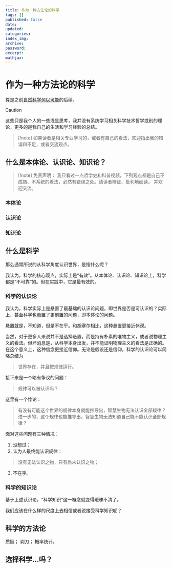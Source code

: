 ```yaml
---
title: 作为一种方法论的科学
tags: []
published: false
date:
updated:
categories:
index_img:
archive:
password:
excerpt:
mathjax:
---
```

# 作为一种方法论的科学
算是之前[自然科学何以可能](/hexo/essays/science)的后续。

> [!caution]
> 这些只是我个人的一些浅显思考，我并没有系统学习相关科学技术哲学或别的理论，更多的是我自己的生活和学习经验的总结。

> [!note] 如果读者是相关专业学习的，或者有自己的看法，欢迎指出我的错误和不足，或者交流观点。

## 什么是本体论、认识论、知识论？
> [!note] 免责声明：
> 我只看过一点哲学史和科普视频，下列观点都是自己不成熟、不系统的看法，必然有错误之处。请读者辨证、批判地阅读。
> 并欢迎交流。
### 本体论
### 认识论
### 知识论
## 什么是科学
那么通常所说的从科学角度认识世界，是指什么呢？

我认为，科学的核心观点，实际上是“有效”。从本体论、认识论、知识论上，科学都是“不可靠”的。但在实践中，它是最有效的。
### 科学的认识论
我认为，科学实际上是悬置了最基础的认识论问题，即世界是否是可认识的？实际上，甚至科学也悬置了更前置的问题，即本体论的问题。

悬置就是，不知道，但是不在乎。和胡塞尔相比，这种悬置更接近休谟。

当然，对于更多人来说并不是选择悬置，而是持有朴素的唯物主义，或者说物理主义的看法。但坏消息是，从科学本身出发，并不能证明物理主义的看法是正确的。在这个意义上，这种信念更接近信仰。无论是假设还是信仰，科学的认识论可以简略总结为
> 世界存在，并且按规律运行。

接下来是一个略有争议的问题：
> 规律可以被认识吗？

这里有一个悖论：
> 有没有可能这个世界的规律本身就能推导出，智慧生物无法认识全部规律？
> 进一步的，这个规律也能推导出，智慧生物无法知道自己能不能认识全部规律？

面对这些问题有三种情况：
1. 没想过；
2. 认为人最终能认识规律：
> 没有无法认识之物，只有尚未认识之物；
3. 不在乎。
### 科学的知识论
基于上述认识论，“科学知识”这一概念就变得暧昧不清了。

我们应该在什么样的尺度上去相信或者说接受科学知识呢？
## 科学的方法论
质疑；
剃刀；
概率统计。
## 选择科学...吗？
